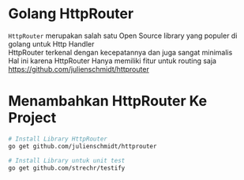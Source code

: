 # Golang HttpRouter
`HttpRouter` merupakan salah satu Open Source library yang populer di golang untuk Http Handler<br>
HttpRouter terkenal dengan kecepatannya dan juga sangat minimalis <br>
Hal ini karena HttpRouter Hanya memiliki fitur untuk routing saja<br>
https://github.com/julienschmidt/httprouter
# Menambahkan HttpRouter Ke Project 
```bash
# Install Library HttpRouter
go get github.com/julienschmidt/httprouter

# Install Library untuk unit test
go get github.com/strechr/testify
```